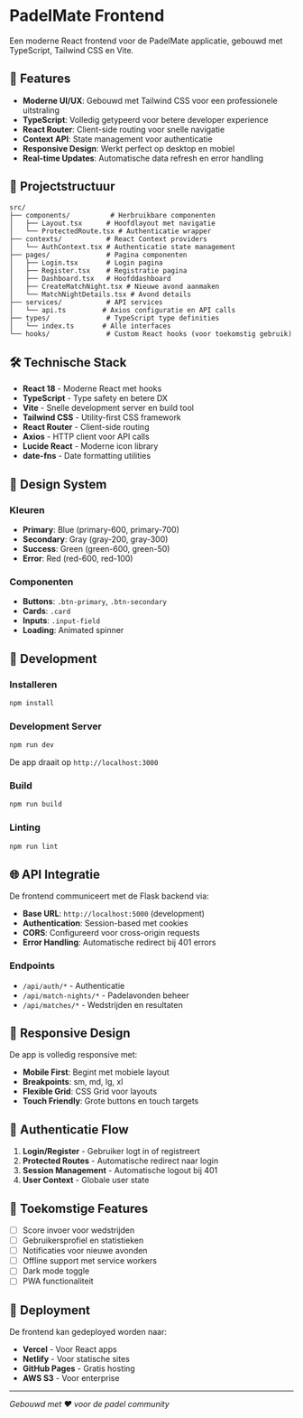 # PadelMate Frontend

Een moderne React frontend voor de PadelMate applicatie, gebouwd met TypeScript, Tailwind CSS en Vite.

## 🚀 Features

- **Moderne UI/UX**: Gebouwd met Tailwind CSS voor een professionele uitstraling
- **TypeScript**: Volledig getypeerd voor betere developer experience
- **React Router**: Client-side routing voor snelle navigatie
- **Context API**: State management voor authenticatie
- **Responsive Design**: Werkt perfect op desktop en mobiel
- **Real-time Updates**: Automatische data refresh en error handling

## 📁 Projectstructuur

```
src/
├── components/          # Herbruikbare componenten
│   ├── Layout.tsx      # Hoofdlayout met navigatie
│   └── ProtectedRoute.tsx # Authenticatie wrapper
├── contexts/           # React Context providers
│   └── AuthContext.tsx # Authenticatie state management
├── pages/              # Pagina componenten
│   ├── Login.tsx       # Login pagina
│   ├── Register.tsx    # Registratie pagina
│   ├── Dashboard.tsx   # Hoofddashboard
│   ├── CreateMatchNight.tsx # Nieuwe avond aanmaken
│   └── MatchNightDetails.tsx # Avond details
├── services/           # API services
│   └── api.ts         # Axios configuratie en API calls
├── types/              # TypeScript type definities
│   └── index.ts       # Alle interfaces
└── hooks/              # Custom React hooks (voor toekomstig gebruik)
```

## 🛠️ Technische Stack

- **React 18** - Moderne React met hooks
- **TypeScript** - Type safety en betere DX
- **Vite** - Snelle development server en build tool
- **Tailwind CSS** - Utility-first CSS framework
- **React Router** - Client-side routing
- **Axios** - HTTP client voor API calls
- **Lucide React** - Moderne icon library
- **date-fns** - Date formatting utilities

## 🎨 Design System

### Kleuren
- **Primary**: Blue (primary-600, primary-700)
- **Secondary**: Gray (gray-200, gray-300)
- **Success**: Green (green-600, green-50)
- **Error**: Red (red-600, red-100)

### Componenten
- **Buttons**: `.btn-primary`, `.btn-secondary`
- **Cards**: `.card`
- **Inputs**: `.input-field`
- **Loading**: Animated spinner

## 🔧 Development

### Installeren
```bash
npm install
```

### Development Server
```bash
npm run dev
```
De app draait op `http://localhost:3000`

### Build
```bash
npm run build
```

### Linting
```bash
npm run lint
```

## 🌐 API Integratie

De frontend communiceert met de Flask backend via:

- **Base URL**: `http://localhost:5000` (development)
- **Authentication**: Session-based met cookies
- **CORS**: Configureerd voor cross-origin requests
- **Error Handling**: Automatische redirect bij 401 errors

### Endpoints
- `/api/auth/*` - Authenticatie
- `/api/match-nights/*` - Padelavonden beheer
- `/api/matches/*` - Wedstrijden en resultaten

## 📱 Responsive Design

De app is volledig responsive met:
- **Mobile First**: Begint met mobiele layout
- **Breakpoints**: sm, md, lg, xl
- **Flexible Grid**: CSS Grid voor layouts
- **Touch Friendly**: Grote buttons en touch targets

## 🔐 Authenticatie Flow

1. **Login/Register** - Gebruiker logt in of registreert
2. **Protected Routes** - Automatische redirect naar login
3. **Session Management** - Automatische logout bij 401
4. **User Context** - Globale user state

## 🎯 Toekomstige Features

- [ ] Score invoer voor wedstrijden
- [ ] Gebruikersprofiel en statistieken
- [ ] Notificaties voor nieuwe avonden
- [ ] Offline support met service workers
- [ ] Dark mode toggle
- [ ] PWA functionaliteit

## 🚀 Deployment

De frontend kan gedeployed worden naar:
- **Vercel** - Voor React apps
- **Netlify** - Voor statische sites
- **GitHub Pages** - Gratis hosting
- **AWS S3** - Voor enterprise

---

*Gebouwd met ❤️ voor de padel community* 
